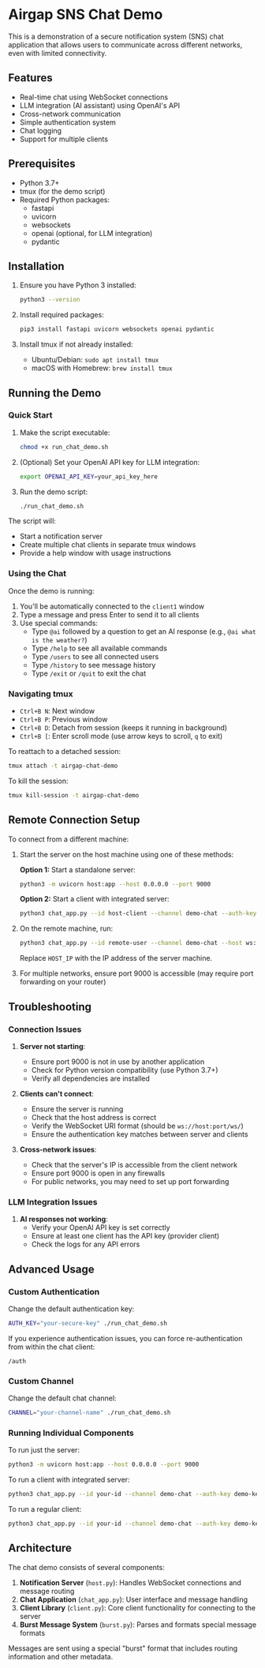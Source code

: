 # Airgap SNS Chat Demo

This is a demonstration of a secure notification system (SNS) chat application that allows users to communicate across different networks, even with limited connectivity.

## Features

- Real-time chat using WebSocket connections
- LLM integration (AI assistant) using OpenAI's API
- Cross-network communication
- Simple authentication system
- Chat logging
- Support for multiple clients

## Prerequisites

- Python 3.7+
- tmux (for the demo script)
- Required Python packages:
  - fastapi
  - uvicorn
  - websockets
  - openai (optional, for LLM integration)
  - pydantic

## Installation

1. Ensure you have Python 3 installed:
   ```bash
   python3 --version
   ```

2. Install required packages:
   ```bash
   pip3 install fastapi uvicorn websockets openai pydantic
   ```

3. Install tmux if not already installed:
   - Ubuntu/Debian: `sudo apt install tmux`
   - macOS with Homebrew: `brew install tmux`

## Running the Demo

### Quick Start

1. Make the script executable:
   ```bash
   chmod +x run_chat_demo.sh
   ```

2. (Optional) Set your OpenAI API key for LLM integration:
   ```bash
   export OPENAI_API_KEY=your_api_key_here
   ```

3. Run the demo script:
   ```bash
   ./run_chat_demo.sh
   ```

The script will:
- Start a notification server
- Create multiple chat clients in separate tmux windows
- Provide a help window with usage instructions

### Using the Chat

Once the demo is running:

1. You'll be automatically connected to the `client1` window
2. Type a message and press Enter to send it to all clients
3. Use special commands:
   - Type `@ai` followed by a question to get an AI response (e.g., `@ai what is the weather?`)
   - Type `/help` to see all available commands
   - Type `/users` to see all connected users
   - Type `/history` to see message history
   - Type `/exit` or `/quit` to exit the chat

### Navigating tmux

- `Ctrl+B N`: Next window
- `Ctrl+B P`: Previous window
- `Ctrl+B D`: Detach from session (keeps it running in background)
- `Ctrl+B [`: Enter scroll mode (use arrow keys to scroll, `q` to exit)

To reattach to a detached session:
```bash
tmux attach -t airgap-chat-demo
```

To kill the session:
```bash
tmux kill-session -t airgap-chat-demo
```

## Remote Connection Setup

To connect from a different machine:

1. Start the server on the host machine using one of these methods:
   
   **Option 1:** Start a standalone server:
   ```bash
   python3 -m uvicorn host:app --host 0.0.0.0 --port 9000
   ```
   
   **Option 2:** Start a client with integrated server:
   ```bash
   python3 chat_app.py --id host-client --channel demo-chat --auth-key demo-key --start-server
   ```

2. On the remote machine, run:
   ```bash
   python3 chat_app.py --id remote-user --channel demo-chat --host ws://HOST_IP:9000/ws/ --auth-key demo-key
   ```
   
   Replace `HOST_IP` with the IP address of the server machine.

3. For multiple networks, ensure port 9000 is accessible (may require port forwarding on your router)

## Troubleshooting

### Connection Issues

1. **Server not starting**: 
   - Ensure port 9000 is not in use by another application
   - Check for Python version compatibility (use Python 3.7+)
   - Verify all dependencies are installed

2. **Clients can't connect**:
   - Ensure the server is running
   - Check that the host address is correct
   - Verify the WebSocket URI format (should be `ws://host:port/ws/`)
   - Ensure the authentication key matches between server and clients

3. **Cross-network issues**:
   - Check that the server's IP is accessible from the client network
   - Ensure port 9000 is open in any firewalls
   - For public networks, you may need to set up port forwarding

### LLM Integration Issues

1. **AI responses not working**:
   - Verify your OpenAI API key is set correctly
   - Ensure at least one client has the API key (provider client)
   - Check the logs for any API errors

## Advanced Usage

### Custom Authentication

Change the default authentication key:
```bash
AUTH_KEY="your-secure-key" ./run_chat_demo.sh
```

If you experience authentication issues, you can force re-authentication from within the chat client:
```
/auth
```

### Custom Channel

Change the default chat channel:
```bash
CHANNEL="your-channel-name" ./run_chat_demo.sh
```

### Running Individual Components

To run just the server:
```bash
python3 -m uvicorn host:app --host 0.0.0.0 --port 9000
```

To run a client with integrated server:
```bash
python3 chat_app.py --id your-id --channel demo-chat --auth-key demo-key --start-server
```

To run a regular client:
```bash
python3 chat_app.py --id your-id --channel demo-chat --auth-key demo-key
```

## Architecture

The chat demo consists of several components:

1. **Notification Server** (`host.py`): Handles WebSocket connections and message routing
2. **Chat Application** (`chat_app.py`): User interface and message handling
3. **Client Library** (`client.py`): Core client functionality for connecting to the server
4. **Burst Message System** (`burst.py`): Parses and formats special message formats

Messages are sent using a special "burst" format that includes routing information and other metadata.
